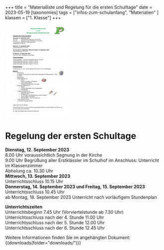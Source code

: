 +++
title = "Materialliste und Regelung für die ersten Schulltage"
date = 2023-05-19
[taxonomies]
tags = ["infos-zum-schulanfang", "Materialien" ]
klassen = ["1. Klasse"]
+++

![](./images/Handout-Eltern-1-212x300.jpg)

# Regelung der ersten Schultage
**Dienstag, 12. September 2023**  
8.00 Uhr voraussichtlich Segnung in der Kirche  
9.00 Uhr Begrüßung aller Erstklässler im Schulhof im Anschluss: Unterricht im Klassenzimmer  
Abholung ca. 10.30 Uhr  
**Mittwoch, 13. September 2023**  
Unterrichtsschluss 10.15 Uhr  
**Donnerstag, 14. September 2023 und Freitag, 15. September 2023**  
Unterrichtsschluss 10.45 Uhr  
ab Montag, 18. September 2023 Unterricht nach vorläufigem Stundenplan  

<!-- more -->

**Unterrichtszeiten**  
Unterrichtsbeginn 7.45 Uhr (Vorviertelstunde ab 7.30 Uhr) 
Unterrichtsschluss nach der 4. Stunde 11.00 Uhr  
Unterrichtsschluss nach der 5. Stunde 12.00 Uhr  
Unterrichtsschluss nach der 6. Stunde 12.45 Uhr  

Weitere Informationen finden Sie im angehängten Dokument:
{{downloads(folder="downloads/")}} 
